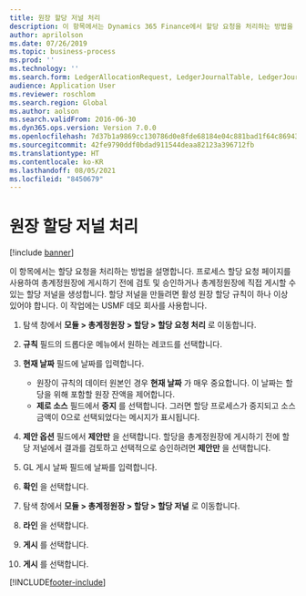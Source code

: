 ```yaml
---
title: 원장 할당 저널 처리
description: 이 항목에서는 Dynamics 365 Finance에서 할당 요청을 처리하는 방법을 설명합니다.
author: aprilolson
ms.date: 07/26/2019
ms.topic: business-process
ms.prod: ''
ms.technology: ''
ms.search.form: LedgerAllocationRequest, LedgerJournalTable, LedgerJournalTransAllocation
audience: Application User
ms.reviewer: roschlom
ms.search.region: Global
ms.author: aolson
ms.search.validFrom: 2016-06-30
ms.dyn365.ops.version: Version 7.0.0
ms.openlocfilehash: 7d37b1a9869cc130786d0e8fde68184e04c881bad1f64c86943174213025db82
ms.sourcegitcommit: 42fe9790ddf0bdad911544deaa82123a396712fb
ms.translationtype: HT
ms.contentlocale: ko-KR
ms.lasthandoff: 08/05/2021
ms.locfileid: "8450679"
---
```

# <a name="process-ledger-allocation-journal"></a>원장 할당 저널 처리

[!include [banner](../../includes/banner.md)]

이 항목에서는 할당 요청을 처리하는 방법을 설명합니다. 프로세스 할당 요청 페이지를 사용하여 총계정원장에 게시하기 전에 검토 및 승인하거나 총계정원장에 직접 게시할 수 있는 할당 저널을 생성합니다. 할당 저널을 만들려면 활성 원장 할당 규칙이 하나 이상 있어야 합니다. 이 작업에는 USMF 데모 회사를 사용합니다.

1. 탐색 창에서 **모듈 > 총계정원장 > 할당 > 할당 요청 처리** 로 이동합니다.
2. **규칙** 필드의 드롭다운 메뉴에서 원하는 레코드를 선택합니다.
3. **현재 날짜** 필드에 날짜를 입력합니다.

    - 원장이 규칙의 데이터 원본인 경우 **현재 날짜** 가 매우 중요합니다. 이 날짜는 할당을 위해 포함할 원장 잔액을 제어합니다.  
    - **제로 소스** 필드에서 **중지** 를 선택합니다. 그러면 할당 프로세스가 중지되고 소스 금액이 0으로 선택되었다는 메시지가 표시됩니다.  

4. **제안 옵션** 필드에서 **제안만** 을 선택합니다. 할당을 총계정원장에 게시하기 전에 할당 저널에서 결과를 검토하고 선택적으로 승인하려면 **제안만** 을 선택합니다.  
5. GL 게시 날짜 필드에 날짜를 입력합니다.
6. **확인** 을 선택합니다.
7. 탐색 창에서 **모듈 > 총계정원장 > 할당 > 할당 저널** 로 이동합니다.
8. **라인** 을 선택합니다.
9. **게시** 를 선택합니다.
10. **게시** 를 선택합니다.



[!INCLUDE[footer-include](../../../includes/footer-banner.md)]